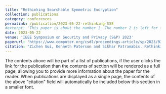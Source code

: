 ```yaml
---
title: "Rethinking Searchable Symmetric Encryption"
collection: publications
category: conferences
permalink: /publication/2023-05-22-rethinking-SSE
#excerpt: 'This paper is about the number 1. The number 2 is left for future work.'
date: 2023-05-22
venue: 'IEEE Symposium on Security and Privacy (S&P) 2023'
paperurl: 'https://www.computer.org/csdl/proceedings-article/sp/2023/933600a485/1OXGVod0DOU'
citation: "Zichen Gui, Kenneth Paterson and Sikhar Patranabis. Rethinking Searchable Symmetric Encryption. In 2023 IEEE Symposium on Security and Privacy (S&P), San Francisco, CA, USA, 2023 pp. 1401-1418. doi: 10.1109/SP46215.2023.10179460"
---
```


The contents above will be part of a list of publications, if the user clicks the link for the publication than the contents of section will be rendered as a full page, allowing you to provide more information about the paper for the reader. When publications are displayed as a single page, the contents of the above "citation" field will automatically be included below this section in a smaller font.
